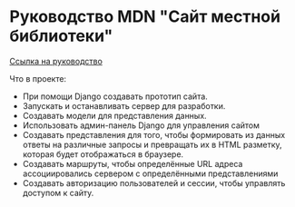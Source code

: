 # Pуководство MDN "Сайт местной библиотеки" 
[Ссылка на руководство](https://developer.mozilla.org/ru/docs/Learn/Server-side/Django)

Что в проекте:

* При помощи Django создавать прототип сайта.
* Запускать и останавливать сервер для разработки.
* Создавать модели для представления данных.
* Использовать админ-панель Django для управления сайтом
* Создавать представления для того, чтобы формировать из данных ответы на различные запросы и превращать их в HTML разметку, которая будет отображаться в браузере.
* Создавать маршруты, чтобы определённые URL адреса ассоциировались сервером с определёнными представлениями
* Создавать авторизацию пользователей и сессии, чтобы управлять доступом к сайту.
